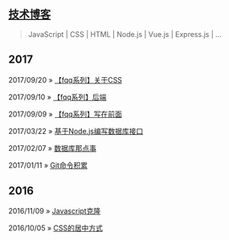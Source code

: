 ## [技术博客](https://github.com/tadashi-chen/blog)

> JavaScript | CSS | HTML | Node.js | Vue.js | Express.js | ...

## 2017

2017/09/20 » [【fqq系列】关于CSS](https://github.com/tadashi-chen/blog/issues/8)

2017/09/10 » [【fqq系列】后端](https://github.com/tadashi-chen/blog/issues/7)

2017/09/09 » [【fqq系列】写在前面](https://github.com/tadashi-chen/blog/issues/6)

2017/03/22 » [基于Node.js编写数据库接口](https://github.com/tadashi-chen/blog/issues/5)

2017/02/07 » [数据库那点事](https://github.com/tadashi-chen/blog/issues/4)

2017/01/11 » [Git命令积累](https://github.com/tadashi-chen/blog/issues/3)

## 2016

2016/11/09 » [Javascript克隆](https://github.com/tadashi-chen/blog/issues/2)

2016/10/05 » [CSS的居中方式](https://github.com/tadashi-chen/blog/issues/1)
